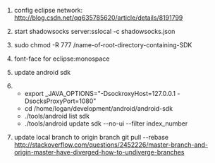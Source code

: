 1. config eclipse network:
http://blog.csdn.net/qq635785620/article/details/8191799

2. start shadowsocks server:sslocal -c shadowsocks.json

3. sudo chmod -R 777 /name-of-root-directory-containing-SDK

4. font-face for eclipse:monospace

5. update android sdk
6. 
   * export _JAVA_OPTIONS="-DsockroxyHost=127.0.0.1 -DsocksProxyPort=1080" 
   * cd /home/logan/development/android/android-sdk 
   * ./tools/android list sdk 
   * ./tools/android update sdk --no-ui --filter index_number
7. update local branch to origin branch
   git pull --rebase
   http://stackoverflow.com/questions/2452226/master-branch-and-origin-master-have-diverged-how-to-undiverge-branches


